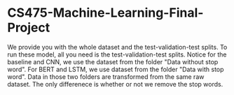 # CS475-Machine-Learning-Final-Project
We provide you with the whole dataset and the test-validation-test splits. To run these model, all you need is the test-validation-test splits. Notice for the baseline and CNN, we use the dataset from the folder "Data without stop word".  For BERT and LSTM, we use dataset from the folder "Data with stop word". Data in those two folders are transformed from the same raw dataset. The only differenece is whether or not we remove the stop words.
